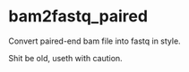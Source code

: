 # bam2fastq_paired
Convert paired-end bam file into fastq in style.

Shit be old, useth with caution.
